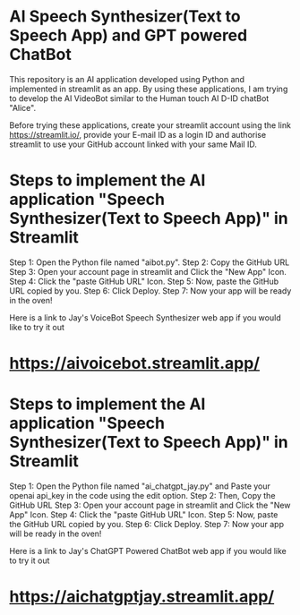 # AI Speech Synthesizer(Text to Speech App) and GPT powered ChatBot

This repository is an AI application developed using Python and implemented in streamlit as an app. By using these applications, I am trying to develop the AI VideoBot similar to the Human touch AI D-ID chatBot "Alice".

Before trying these applications, create your streamlit account using the link https://streamlit.io/, provide your E-mail ID as a login ID  and authorise streamlit to use your GitHub account linked with your same Mail ID.

# Steps to implement the AI application "Speech Synthesizer(Text to Speech App)" in Streamlit

Step 1: Open the Python file named "aibot.py".
Step 2: Copy the GitHub URL 
Step 3: Open your account page in streamlit and Click the "New App" Icon.
Step 4: Click the "paste GitHub URL" Icon.
Step 5: Now, paste the GitHub URL copied by you.
Step 6: Click Deploy.
Step 7: Now your app will be ready in the oven!

Here is a link to Jay's VoiceBot Speech Synthesizer web app if you would like to try it out
# https://aivoicebot.streamlit.app/

# Steps to implement the AI application "Speech Synthesizer(Text to Speech App)" in Streamlit

Step 1: Open the Python file named "ai_chatgpt_jay.py" and Paste your openai api_key in the code using the edit option.
Step 2: Then, Copy the GitHub URL 
Step 3: Open your account page in streamlit and Click the "New App" Icon.
Step 4: Click the "paste GitHub URL" Icon.
Step 5: Now, paste the GitHub URL copied by you.
Step 6: Click Deploy.
Step 7: Now your app will be ready in the oven!

Here is a link to Jay's ChatGPT Powered ChatBot web app if you would like to try it out
# https://aichatgptjay.streamlit.app/
